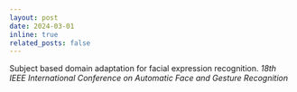 ```yaml
---
layout: post
date: 2024-03-01
inline: true
related_posts: false
---
```


Subject based domain adaptation for facial expression recognition. <em>18th IEEE International Conference on Automatic Face and Gesture Recognition</em>